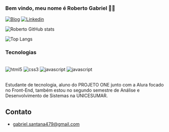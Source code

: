 ### Bem vindo, meu nome é Roberto Gabriel 👋🏻

[![Blog](https://img.shields.io/badge/roberto.gabriel-0A0A0A?style=for-the-badge&logo=devdotto&logoColor=white)](https://robertogabr.github.io/portfolio/)
[![Linkedin](https://img.shields.io/badge/LinkedIn-0077B5?style=for-the-badge&logo=linkedin&logoColor=white)](https://www.linkedin.com/in/roberto-gabriel-733629198/)

![Roberto GitHub stats](https://github-readme-stats.vercel.app/api?username=robertogabr&show_icons=true&theme=dark)

![Top Langs](https://github-readme-stats.vercel.app/api/top-langs/?username=robertogabr&langs_count=8)

### Tecnologias

<div style = "display: inline_block"><br>
 <img align="center" src="https://img.shields.io/badge/HTML5-E34F26?style=for-the-badge&logo=html5&logoColor=white" alt = "html5">
  <img align="center" src="https://img.shields.io/badge/CSS3-1572B6?style=for-the-badge&logo=css3&logoColor=white" alt = "css3">
  <img align="center" src="https://img.shields.io/badge/JavaScript-F7DF1E?style=for-the-badge&logo=javascript&logoColor=black" alt = "javascript">
  <img align="center" src="https://img.shields.io/badge/React-20232A?style=for-the-badge&logo=react&logoColor=61DAFB" alt = "javascript">
</div><br>

Estudante de tecnologia, aluno do PROJETO ONE junto com a Alura focado no Front-End, também estou no segundo semestre de Análise e Desenvolvimento de Sistemas na UNICESUMAR.

## Contato

- gabriel.santana479@gmail.com



